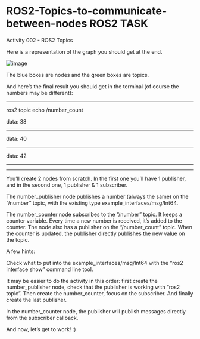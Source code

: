 # ROS2-Topics-to-communicate-between-nodes ROS2 TASK

Activity 002 - ROS2 Topics

Here is a representation of the graph you should get at the end.

![image](https://github.com/promit7473/ROS2-Topics-to-communicate-between-nodes/assets/108547743/349fc13b-225a-4179-8392-bbd07b720aea)



The blue boxes are nodes and the green boxes are topics.

And here’s the final result you should get in the terminal (of course the numbers may be different):



__________________________________________

ros2 topic echo /number_count

data: 38

---

data: 40

---

data: 42

---



__________________________________________



You’ll create 2 nodes from scratch. In the first one you’ll have 1 publisher, and in the second one, 1 publisher & 1 subscriber.

The number_publisher node publishes a number (always the same) on the “/number” topic, with the existing type example_interfaces/msg/Int64.

The number_counter node subscribes to the “/number” topic. It keeps a counter variable. Every time a new number is received, it’s added to the counter. The node also has a publisher on the “/number_count” topic. When the counter is updated, the publisher directly publishes the new value on the topic.

A few hints:

Check what to put into the example_interfaces/msg/Int64 with the “ros2 interface show” command line tool.

It may be easier to do the activity in this order: first create the number_publisher node, check that the publisher is working with “ros2 topic”. Then create the number_counter, focus on the subscriber. And finally create the last publisher.

In the number_counter node, the publisher will publish messages directly from the subscriber callback.

And now, let’s get to work! :)
